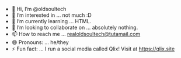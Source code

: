 - 👋 Hi, I’m @oldsoultech
- 👀 I’m interested in ... not much :D
- 🌱 I’m currently learning ... HTML.
- 💞️ I’m looking to collaborate on ... absolutely nothing.
- 📫 How to reach me ... realoldsoultech@tutamail.com
- 😄 Pronouns: ... he/they
- ⚡ Fun fact: ... I run a social media called Qlix! Visit at https://qlix.site

<!---
oldsoultech/oldsoultech is a ✨ special ✨ repository because its `README.md` (this file) appears on your GitHub profile.
You can click the Preview link to take a look at your changes.
--->
